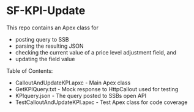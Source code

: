 # SF-KPI-Update

This repo contains an Apex class for
 - posting query to SSB
 - parsing the resulting JSON
 - checking the current value of a price level adjustment field, and
 - updating the field value

Table of Contents:
- CalloutAndUpdateKPI.apxc - Main Apex class
- GetKPIQuery.txt - Mock response to HttpCallout used for testing
- KPIquery.json - The query posted to SSBs open API
- TestCalloutAndUpdateKPI.apxc - Test Apex class for code coverage
